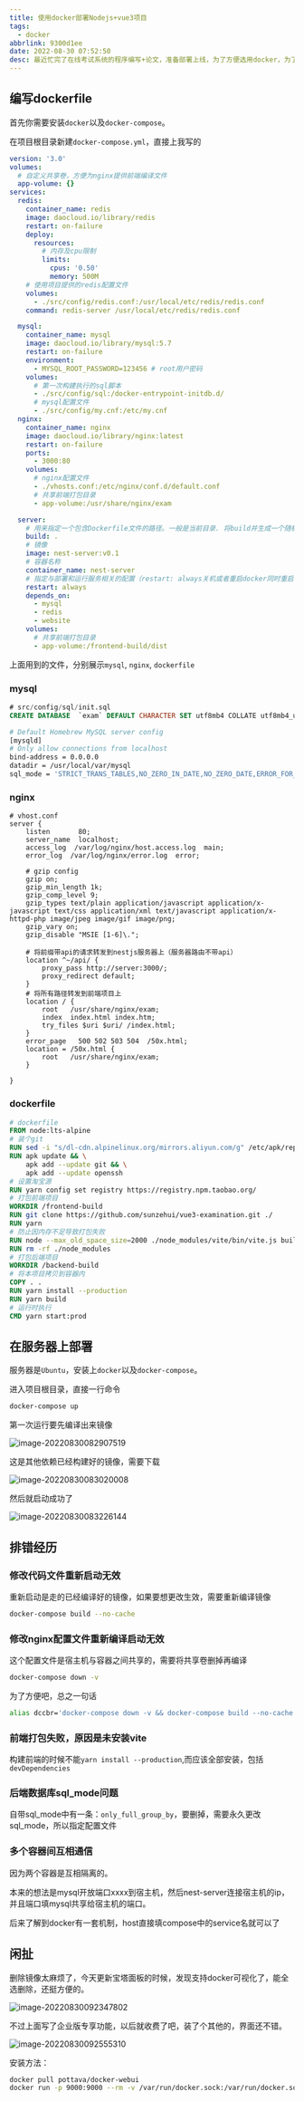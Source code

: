 ```yaml
---
title: 使用docker部署Nodejs+vue3项目
tags:
  - docker
abbrlink: 9300d1ee
date: 2022-08-30 07:52:50
desc: 最近忙完了在线考试系统的程序编写+论文，准备部署上线，为了方便选用docker，为了更方便，把mysql, redis也统统装到docker，哈哈哈哈
---
```






## 编写dockerfile

首先你需要安装`docker`以及`docker-compose`。

在项目根目录新建`docker-compose.yml`，直接上我写的

```yaml
version: '3.0'
volumes:
  # 自定义共享卷，方便为nginx提供前端编译文件
  app-volume: {}
services:
  redis:
    container_name: redis
    image: daocloud.io/library/redis
    restart: on-failure
    deploy:
      resources:
        # 内存及cpu限制
        limits:
          cpus: '0.50'
          memory: 500M
    # 使用项目提供的redis配置文件
    volumes:
      - ./src/config/redis.conf:/usr/local/etc/redis/redis.conf
    command: redis-server /usr/local/etc/redis/redis.conf

  mysql:
    container_name: mysql
    image: daocloud.io/library/mysql:5.7
    restart: on-failure
    environment:
      - MYSQL_ROOT_PASSWORD=123456 # root用户密码
    volumes:
      # 第一次构建执行的sql脚本
      - ./src/config/sql:/docker-entrypoint-initdb.d/
      # mysql配置文件
      - ./src/config/my.cnf:/etc/my.cnf
  nginx:
    container_name: nginx
    image: daocloud.io/library/nginx:latest
    restart: on-failure
    ports:
      - 3000:80
    volumes:
      # nginx配置文件
      - ./vhosts.conf:/etc/nginx/conf.d/default.conf
      # 共享前端打包目录
      - app-volume:/usr/share/nginx/exam

  server:
    # 用来指定一个包含Dockerfile文件的路径。一般是当前目录. 将build并生成一个随机命名的镜像
    build: .
    # 镜像
    image: nest-server:v0.1
    # 容器名称
    container_name: nest-server
    # 指定与部署和运行服务相关的配置（restart: always关机或者重启docker同时重启容器）
    restart: always
    depends_on:
      - mysql
      - redis
      - website
    volumes:
      # 共享前端打包目录
      - app-volume:/frontend-build/dist
```

上面用到的文件，分别展示`mysql`, `nginx`, `dockerfile`

### mysql

```sql
# src/config/sql/init.sql
CREATE DATABASE  `exam` DEFAULT CHARACTER SET utf8mb4 COLLATE utf8mb4_unicode_ci;
```

```bash
# Default Homebrew MySQL server config
[mysqld]
# Only allow connections from localhost
bind-address = 0.0.0.0
datadir = /usr/local/var/mysql
sql_mode = 'STRICT_TRANS_TABLES,NO_ZERO_IN_DATE,NO_ZERO_DATE,ERROR_FOR_DIVISION_BY_ZERO,NO_AUTO_CREATE_USER,NO_ENGINE_SUBSTITUTION'
```

### nginx

```nginx
# vhost.conf
server {
    listen       80;
    server_name  localhost;
    access_log  /var/log/nginx/host.access.log  main;
    error_log  /var/log/nginx/error.log  error;
    
    # gzip config
    gzip on;
    gzip_min_length 1k;
    gzip_comp_level 9;
    gzip_types text/plain application/javascript application/x-javascript text/css application/xml text/javascript application/x-httpd-php image/jpeg image/gif image/png;
    gzip_vary on;
    gzip_disable "MSIE [1-6]\.";

  	# 将前缀带api的请求转发到nestjs服务器上（服务器路由不带api）
    location ^~/api/ {
        proxy_pass http://server:3000/;
        proxy_redirect default;
    }
  	# 将所有路径转发到前端项目上
    location / {
        root   /usr/share/nginx/exam;
        index  index.html index.htm;
        try_files $uri $uri/ /index.html;
    }
    error_page   500 502 503 504  /50x.html;
    location = /50x.html {
        root   /usr/share/nginx/exam;
    }
    
}
```

### dockerfile

```dockerfile
# dockerfile
FROM node:lts-alpine
# 装个git
RUN sed -i "s/dl-cdn.alpinelinux.org/mirrors.aliyun.com/g" /etc/apk/repositories 
RUN apk update && \
    apk add --update git && \
    apk add --update openssh
# 设置淘宝源
RUN yarn config set registry https://registry.npm.taobao.org/
# 打包前端项目
WORKDIR /frontend-build
RUN git clone https://github.com/sunzehui/vue3-examination.git ./
RUN yarn
# 防止因内存不足导致打包失败
RUN node --max_old_space_size=2000 ./node_modules/vite/bin/vite.js build
RUN rm -rf ./node_modules
# 打包后端项目
WORKDIR /backend-build
# 将本项目拷贝到容器内
COPY . .
RUN yarn install --production
RUN yarn build
# 运行时执行
CMD yarn start:prod
```

## 在服务器上部署

服务器是`Ubuntu`，安装上`docker`以及`docker-compose`。

进入项目根目录，直接一行命令

```bash
docker-compose up
```

第一次运行要先编译出来镜像

![image-20220830082907519](使用docker部署Nodejs-vue3项目/image-20220830082907519.png)

这是其他依赖已经构建好的镜像，需要下载

![image-20220830083020008](使用docker部署Nodejs-vue3项目/image-20220830083020008.png)

然后就启动成功了

![image-20220830083226144](使用docker部署Nodejs-vue3项目/image-20220830083226144.png)



## 排错经历

### 修改代码文件重新启动无效

重新启动是走的已经编译好的镜像，如果要想更改生效，需要重新编译镜像

```bash
docker-compose build --no-cache
```

### 修改nginx配置文件重新编译启动无效

这个配置文件是宿主机与容器之间共享的，需要将共享卷删掉再编译

```bash
docker-compose down -v
```

为了方便吧，总之一句话

```bash
alias dccbr='docker-compose down -v && docker-compose build --no-cache && docker-compose up'
```

### 前端打包失败，原因是未安装vite

构建前端的时候不能`yarn install --production`,而应该全部安装，包括`devDependencies`

### 后端数据库sql_mode问题

自带sql_mode中有一条：`only_full_group_by`，要删掉，需要永久更改sql_mode，所以指定配置文件

### 多个容器间互相通信

因为两个容器是互相隔离的。

本来的想法是mysql开放端口xxxx到宿主机，然后nest-server连接宿主机的ip，并且端口填mysql共享给宿主机的端口。

后来了解到docker有一套机制，host直接填compose中的service名就可以了



## 闲扯

删除镜像太麻烦了，今天更新宝塔面板的时候，发现支持docker可视化了，能全选删除，还挺方便的。

![image-20220830092347802](使用docker部署Nodejs-vue3项目/image-20220830092347802.png)

不过上面写了企业版专享功能，以后就收费了吧，装了个其他的，界面还不错。

![image-20220830092555310](使用docker部署Nodejs-vue3项目/image-20220830092555310.png)

安装方法：

```bash
docker pull pottava/docker-webui
docker run -p 9000:9000 --rm -v /var/run/docker.sock:/var/run/docker.sock pottava/docker-webui
```

